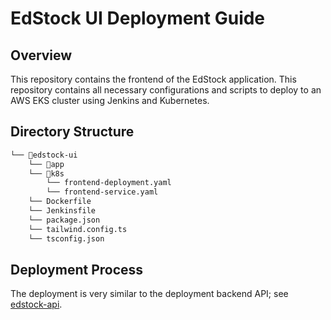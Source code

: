 # EdStock UI Deployment Guide

## Overview

This repository contains the frontend of the EdStock application. This repository contains all necessary configurations and scripts to deploy to an AWS EKS cluster using Jenkins and Kubernetes.

## Directory Structure

```bash
└── 📁edstock-ui
    └── 📁app
    └── 📁k8s
        └── frontend-deployment.yaml
        └── frontend-service.yaml
    └── Dockerfile
    └── Jenkinsfile
    └── package.json
    └── tailwind.config.ts
    └── tsconfig.json
```

## Deployment Process

The deployment is very similar to the deployment backend API; see [edstock-api](https://github.com/korngsamnang/edstock-ui).
